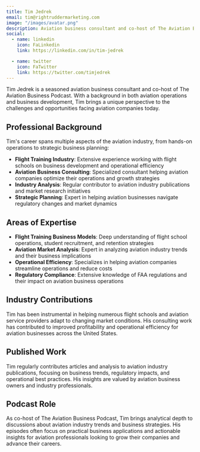 ```yaml
---
title: Tim Jedrek
email: tim@rightruddermarketing.com
image: "/images/avatar.png"
description: Aviation business consultant and co-host of The Aviation Business Podcast, specializing in flight training business development and aviation industry analysis.
social:
  - name: linkedin
    icon: FaLinkedin
    link: https://linkedin.com/in/tim-jedrek

  - name: twitter
    icon: FaTwitter
    link: https://twitter.com/timjedrek
---
```


Tim Jedrek is a seasoned aviation business consultant and co-host of The Aviation Business Podcast. With a background in both aviation operations and business development, Tim brings a unique perspective to the challenges and opportunities facing aviation companies today.

## Professional Background

Tim's career spans multiple aspects of the aviation industry, from hands-on operations to strategic business planning:

- **Flight Training Industry**: Extensive experience working with flight schools on business development and operational efficiency
- **Aviation Business Consulting**: Specialized consultant helping aviation companies optimize their operations and growth strategies
- **Industry Analysis**: Regular contributor to aviation industry publications and market research initiatives
- **Strategic Planning**: Expert in helping aviation businesses navigate regulatory changes and market dynamics

## Areas of Expertise

- **Flight Training Business Models**: Deep understanding of flight school operations, student recruitment, and retention strategies
- **Aviation Market Analysis**: Expert in analyzing aviation industry trends and their business implications
- **Operational Efficiency**: Specializes in helping aviation companies streamline operations and reduce costs
- **Regulatory Compliance**: Extensive knowledge of FAA regulations and their impact on aviation business operations

## Industry Contributions

Tim has been instrumental in helping numerous flight schools and aviation service providers adapt to changing market conditions. His consulting work has contributed to improved profitability and operational efficiency for aviation businesses across the United States.

## Published Work

Tim regularly contributes articles and analysis to aviation industry publications, focusing on business trends, regulatory impacts, and operational best practices. His insights are valued by aviation business owners and industry professionals.

## Podcast Role

As co-host of The Aviation Business Podcast, Tim brings analytical depth to discussions about aviation industry trends and business strategies. His episodes often focus on practical business applications and actionable insights for aviation professionals looking to grow their companies and advance their careers.
